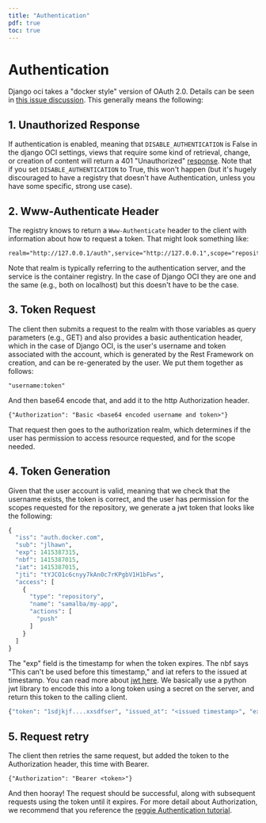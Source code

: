 ```yaml
---
title: "Authentication"
pdf: true
toc: true
---
```


# Authentication

Django oci takes a "docker style" version of OAuth 2.0. Details can be seen
in [this issue discussion](https://github.com/opencontainers/distribution-spec/issues/110#issuecomment-708691114).
This generally means the following:

## 1. Unauthorized Response
If authentication is enabled, meaning that `DISABLE_AUTHENTICATION` is False in the django OCI settings, views that require some kind of retrieval, change, or creation of content will return a 401 "Unauthorized" [response](https://developer.mozilla.org/en-US/docs/Web/HTTP/Status/401). Note that if you set `DISABLE_AUTHENTICATION` to True, this won't happen (but it's hugely discouraged to have a registry that doesn't have Authentication, unless you have some specific, strong use case).

## 2. Www-Authenticate Header
The registry knows to return a `Www-Authenticate` header to the client with information about how
to request a token. That might look something like:

```
realm="http://127.0.0.1/auth",service="http://127.0.0.1",scope="repository:vanessa/container:push,pull"
```

Note that realm is typically referring to the authentication server, and the service is the container
registry. In the case of Django OCI they are one and the same (e.g., both on localhost) but this doesn't
have to be the case.

## 3. Token Request
The client then submits a request to the realm with those variables as query parameters (e.g., GET) 
and also provides a basic authentication header, which in the case of Django OCI, is the user's username
and token associated with the account, which is generated by the Rest Framework on creation, and can
be re-generated by the user. We put them together as follows:

```
"username:token"
```

And then base64 encode that, and add it to the http Authorization header.

```
{"Authorization": "Basic <base64 encoded username and token>"}
```

That request then goes to the authorization realm, which determines if the user
has permission to access resource requested, and for the scope needed.
 
## 4. Token Generation
Given that the user account is valid, meaning that we check that the username exists,
the token is correct, and the user has permission for the scopes requested for the repository,
we generate a jwt token that looks like the following:

```python
{
  "iss": "auth.docker.com",
  "sub": "jlhawn",
  "exp": 1415387315,
  "nbf": 1415387015,
  "iat": 1415387015,
  "jti": "tYJCO1c6cnyy7kAn0c7rKPgbV1H1bFws",
  "access": [
    {
      "type": "repository",
      "name": "samalba/my-app",
      "actions": [
        "push"
      ]
    }
  ]
}
```

The "exp" field is the timestamp for when the token expires. The nbf says "This can't be used
before this timestamp," and iat refers to the issued at timestamp. You can read more about
[jwt here](https://tools.ietf.org/html/rfc7519). We basically use a python jwt library to
encode this into a long token using a secret on the server, and return this token to the 
calling client.

```python
{"token": "1sdjkjf....xxsdfser", "issued_at": "<issued timestamp>", "expires_in": 600}
```

## 5. Request retry

The client then retries the same request, but added the token to the Authorization header,
this time with Bearer.

```
{"Authorization": "Bearer <token>"}
```

And then hooray! The request should be successful, along with subsequent requests using the
token until it expires. For more detail about Authorization, we recommend that you reference
the [reggie Authentication tutorial](reggie#with-authentication).
